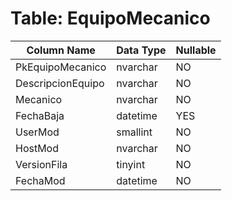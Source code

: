 # Table: EquipoMecanico

| Column Name | Data Type | Nullable |
|-------------|-----------|----------|
| PkEquipoMecanico | nvarchar | NO |
| DescripcionEquipo | nvarchar | NO |
| Mecanico | nvarchar | NO |
| FechaBaja | datetime | YES |
| UserMod | smallint | NO |
| HostMod | nvarchar | NO |
| VersionFila | tinyint | NO |
| FechaMod | datetime | NO |
